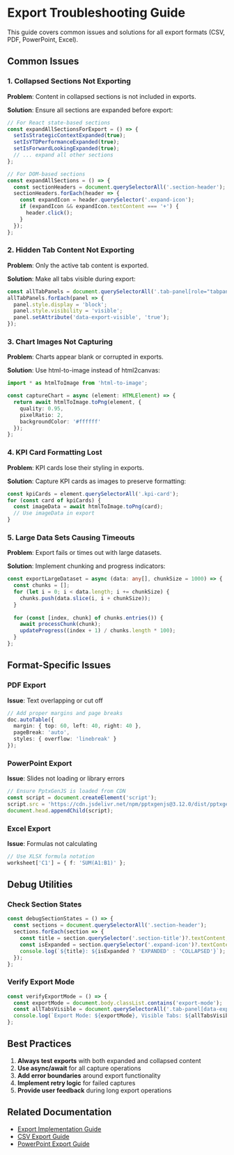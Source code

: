 # Export Troubleshooting Guide

This guide covers common issues and solutions for all export formats (CSV, PDF, PowerPoint, Excel).

## Common Issues

### 1. Collapsed Sections Not Exporting

**Problem**: Content in collapsed sections is not included in exports.

**Solution**: Ensure all sections are expanded before export:

```typescript
// For React state-based sections
const expandAllSectionsForExport = () => {
  setIsStrategicContextExpanded(true);
  setIsYTDPerformanceExpanded(true);
  setIsForwardLookingExpanded(true);
  // ... expand all other sections
};

// For DOM-based sections
const expandAllSections = () => {
  const sectionHeaders = document.querySelectorAll('.section-header');
  sectionHeaders.forEach(header => {
    const expandIcon = header.querySelector('.expand-icon');
    if (expandIcon && expandIcon.textContent === '+') {
      header.click();
    }
  });
};
```

### 2. Hidden Tab Content Not Exporting

**Problem**: Only the active tab content is exported.

**Solution**: Make all tabs visible during export:

```typescript
const allTabPanels = document.querySelectorAll('.tab-panel[role="tabpanel"]');
allTabPanels.forEach(panel => {
  panel.style.display = 'block';
  panel.style.visibility = 'visible';
  panel.setAttribute('data-export-visible', 'true');
});
```

### 3. Chart Images Not Capturing

**Problem**: Charts appear blank or corrupted in exports.

**Solution**: Use html-to-image instead of html2canvas:

```typescript
import * as htmlToImage from 'html-to-image';

const captureChart = async (element: HTMLElement) => {
  return await htmlToImage.toPng(element, {
    quality: 0.95,
    pixelRatio: 2,
    backgroundColor: '#ffffff'
  });
};
```

### 4. KPI Card Formatting Lost

**Problem**: KPI cards lose their styling in exports.

**Solution**: Capture KPI cards as images to preserve formatting:

```typescript
const kpiCards = element.querySelectorAll('.kpi-card');
for (const card of kpiCards) {
  const imageData = await htmlToImage.toPng(card);
  // Use imageData in export
}
```

### 5. Large Data Sets Causing Timeouts

**Problem**: Export fails or times out with large datasets.

**Solution**: Implement chunking and progress indicators:

```typescript
const exportLargeDataset = async (data: any[], chunkSize = 1000) => {
  const chunks = [];
  for (let i = 0; i < data.length; i += chunkSize) {
    chunks.push(data.slice(i, i + chunkSize));
  }
  
  for (const [index, chunk] of chunks.entries()) {
    await processChunk(chunk);
    updateProgress((index + 1) / chunks.length * 100);
  }
};
```

## Format-Specific Issues

### PDF Export

**Issue**: Text overlapping or cut off
```typescript
// Add proper margins and page breaks
doc.autoTable({
  margin: { top: 60, left: 40, right: 40 },
  pageBreak: 'auto',
  styles: { overflow: 'linebreak' }
});
```

### PowerPoint Export

**Issue**: Slides not loading or library errors
```typescript
// Ensure PptxGenJS is loaded from CDN
const script = document.createElement('script');
script.src = 'https://cdn.jsdelivr.net/npm/pptxgenjs@3.12.0/dist/pptxgen.bundle.js';
document.head.appendChild(script);
```

### Excel Export

**Issue**: Formulas not calculating
```typescript
// Use XLSX formula notation
worksheet['C1'] = { f: 'SUM(A1:B1)' };
```

## Debug Utilities

### Check Section States
```typescript
const debugSectionStates = () => {
  const sections = document.querySelectorAll('.section-header');
  sections.forEach(section => {
    const title = section.querySelector('.section-title')?.textContent;
    const isExpanded = section.querySelector('.expand-icon')?.textContent === '−';
    console.log(`${title}: ${isExpanded ? 'EXPANDED' : 'COLLAPSED'}`);
  });
};
```

### Verify Export Mode
```typescript
const verifyExportMode = () => {
  const exportMode = document.body.classList.contains('export-mode');
  const allTabsVisible = document.querySelectorAll('.tab-panel[data-export-visible="true"]').length;
  console.log(`Export Mode: ${exportMode}, Visible Tabs: ${allTabsVisible}`);
};
```

## Best Practices

1. **Always test exports** with both expanded and collapsed content
2. **Use async/await** for all capture operations
3. **Add error boundaries** around export functionality
4. **Implement retry logic** for failed captures
5. **Provide user feedback** during long export operations

## Related Documentation

- [Export Implementation Guide](./export-implementation.md)
- [CSV Export Guide](./csv-export-guide.md)
- [PowerPoint Export Guide](./powerpoint-export-guide.md)